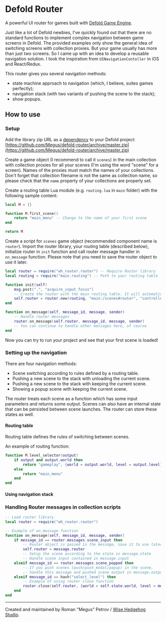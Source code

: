 # Defold Router

A powerful UI router for games built with [Defold Game Engine](http://www.defold.com).

Just like a lot of Defold newbies, I've quickly found out that there are no standard functions to implement complex navigation between game screens in Defold. The provided examples only show the general idea of switching screens with collection proxies. But your game usually has more than just two screens. So I came up with an idea to develop a reusable navigation solution. I took the inspiration from ```UINavigationContoller``` in iOS and React/Redux.

This router gives you several navigation methods:

- state machine approach to navigation (which, I believe, suites games perfectly);
- navigation stack (with two variants of pushing the scene to the stack);
- show popups.

## How to use

### Setup

Add the library zip URL as a [dependency](http://www.defold.com/manuals/libraries/#_setting_up_library_dependencies) to your Defold project: [https://github.com/Megus/defold-router/archive/master.zip](https://github.com/Megus/defold-router/archive/master.zip)

Create a game object (I recommend to call it ```scenes```) in the main collection with collection proxies for all your scenes (I'm using the word "scene" for a screen). Names of the proxies must match the names of your collections. Don't forget that collection filename is not the same as collection name, so please check that the ```name``` property of your collections are properly set.

Create a routing table Lua module (e.g. ```routing.lua``` in ```main``` folder) with the following sample content:

```lua
local M = {}

function M.first_scene()
    return "main_menu" -- Change to the name of your first scene
end

return M
```

Create a script for ```scenes``` game object (recommended component name is ```router```). Import the router library, your routing table (described below), initialize router in ```init``` function and call router message handler in ```on_message``` function. Please note that you need to save the router object to use it later.

```lua
local router = require("wh_router.router") -- Require Router library
local routing = require("main.routing") -- Path to your routing table

function init(self)
    msg.post(".", "acquire_input_focus")
    -- Create the router with the main routing table. It will automatically load the first scene
    self.router = router.new(routing, "main:/scenes#router", "controller#script")
end

function on_message(self, message_id, message, sender)
    -- Handle router messages
    router.on_message(self.router, message_id, message, sender)
    -- You can continue to handle other messages here, of course
end
```

Now you can try to run your project and see that your first scene is loaded!

### Setting up the navigation

There are four navigation methods:

- Scene switching according to rules defined by a routing table.
- Pushing a new scene to the stack with unloading the current scene.
- Pushing a new scene to the stack with keeping the current scene.
- Showing a popup scene with keeping the current scene.

The router treats each scene as a function which has some input parameters and returns some output. Scenes can also have an internal state that can be persisted between scene launches. The router can store these states as well.

#### Routing table

Routing table defines the rules of switching between scenes.

An example of routing function:

```lua
function M.level_selector(output)
    if output and output.world then
        return "gameplay", {world = output.world, level = output.level}
    else
        return "main_menu"
    end
end
```

#### Using navigation stack

### Handling Router messages in collection scripts

```lua
-- Load router library
local router = require("wh_router.router")

-- Example of on_message function
function on_message(self, message_id, message, sender)
    if message_id == router.messages.scene_input then
        -- Router object is passed in the message, save it to use later
        self.router = message.router
        -- Setup the scene according to the state in message.state
        -- Handle scene input contained in message.input
    elseif message_id == router.messages.scene_popped then
        -- If you push scenes (push/push_modal/popup) in the scene,
        -- handle this message and pushed scene output in message.output
    elseif message_id == hash("select_level") then
        -- Example of using router close function
        router.close(self.router, {world = self.state.world, level = message.level}, self.state)
    end
end
```

---
Created and maintained by Roman "Megus" Petrov / [Wise Hedgehog Studio](https://wisehedgehog.studio).

